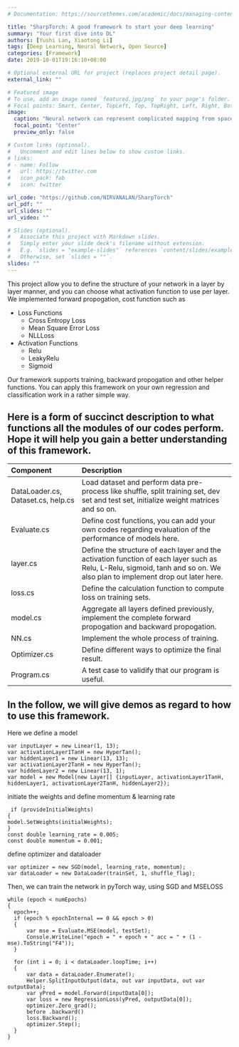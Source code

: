 ```yaml
---
# Documentation: https://sourcethemes.com/academic/docs/managing-content/

title: "SharpTorch: A good framework to start your deep learning"
summary: "Your first dive into DL"
authors: [Yushi Lan, Xiaotong Li]
tags: [Deep Learning, Neural Network, Open Source]
categories: [Framework]
date: 2019-10-01T19:16:10+08:00

# Optional external URL for project (replaces project detail page).
external_link: ""

# Featured image
# To use, add an image named `featured.jpg/png` to your page's folder.
# Focal points: Smart, Center, TopLeft, Top, TopRight, Left, Right, BottomLeft, Bottom, BottomRight.
image:
  caption: "Neural network can represent complicated mapping from space to space"
  focal_point: "Center"
  preview_only: false

# Custom links (optional).
#   Uncomment and edit lines below to show custom links.
# links:
# - name: Follow
#   url: https://twitter.com
#   icon_pack: fab
#   icon: twitter

url_code: "https://github.com/NIRVANALAN/SharpTorch"
url_pdf: ""
url_slides: ""
url_video: ""

# Slides (optional).
#   Associate this project with Markdown slides.
#   Simply enter your slide deck's filename without extension.
#   E.g. `slides = "example-slides"` references `content/slides/example-slides.md`.
#   Otherwise, set `slides = ""`.
slides: ""
---
```

This project allow you to define the structure of your network in a layer by layer manner, and you can choose what activation function to use per layer. We implemented forward propogation, cost function such as 
- Loss Functions
  - Cross Entropy Loss
  - Mean Square Error Loss
  - NLLLoss 
- Activation Functions
  - Relu
  - LeakyRelu
  - Sigmoid


Our framework supports training, backward propogation and other helper functions. You can apply this framework on your own regression and classification work in a rather simple way.

## Here is a form of succinct description to what functions all the modules of our codes perform. Hope it will help you gain a better understanding of this framework. ##

| Component                          | Description                                                                                                                                                                |
| :--------------------------------- | :------------------------------------------------------------------------------------------------------------------------------------------------------------------------- |
| DataLoader.cs, Dataset.cs, help.cs | Load dataset and perform data pre-process like shuffle, split training set, dev set and test set, initialize weight matrices and so on.                                    |
| Evaluate.cs                        | Define cost functions, you can add your own codes regarding evaluation of the performance of models here.                                                                  |
| layer.cs                           | Define the structure of each layer and the activation function of each layer such as Relu, L-Relu, sigmoid, tanh and so on. We also plan to implement drop out later here. |
| loss.cs                            | Define the calculation function to compute loss on training sets.                                                                                                          |
| model.cs                           | Aggregate all layers defined previously, implement the complete forward propogation and backward propogation.                                                              |
| NN.cs                              | Implement the whole process of training.                                                                                                                                   |
| Optimizer.cs                       | Define different ways to optimize the final result.                                                                                                                        |
| Program.cs                         | A test case to validify that our program is useful.                                                                                                                        |

## In the follow, we will give demos as regard to how to use this framework. ##
Here we define a model
```
var inputLayer = new Linear(1, 13);
var activationLayer1TanH = new HyperTan();
var hiddenLayer1 = new Linear(13, 13);
var activationLayer2TanH = new HyperTan();
var hiddenLayer2 = new Linear(13, 1);
var model = new Model(new Layer[] {inputLayer, activationLayer1TanH, hiddenLayer1, activationLayer2TanH, hiddenLayer2});
```
initiate the weights and define momentum & learning rate
```
 if (provideInitialWeights)
{
model.SetWeights(initialWeights);
}
const double learning_rate = 0.005;
const double momentum = 0.001;
```
define optimizer and dataloader
```
var optimizer = new SGD(model, learning_rate, momentum);
var dataLoader = new DataLoader(trainSet, 1, shuffle_flag);
```
Then, we can train the network in pyTorch way, using SGD and MSELOSS
```
while (epoch < numEpochs)
{
  epoch++;
  if (epoch % epochInternal == 0 && epoch > 0)
  {
      var mse = Evaluate.MSE(model, testSet);
      Console.WriteLine("epoch = " + epoch + " acc = " + (1 - mse).ToString("F4"));
  }

  for (int i = 0; i < dataLoader.loopTime; i++)
  {
      var data = dataLoader.Enumerate();
      Helper.SplitInputOutput(data, out var inputData, out var outputData);
      var yPred = model.Forward(inputData[0]);
      var loss = new RegressionLoss(yPred, outputData[0]);
      optimizer.Zero_grad();
      before .backward()
      loss.Backward();
      optimizer.Step();
  }
}
